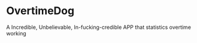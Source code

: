 # OvertimeDog
A Incredible, Unbelievable, In-fucking-credible APP that statistics overtime working 
